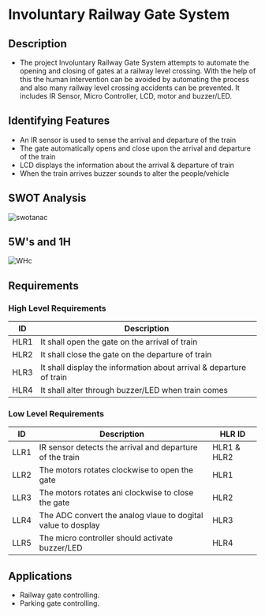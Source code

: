 # Involuntary Railway Gate System

## Description
- The project Involuntary Railway Gate System attempts to automate the opening and closing of gates at a railway level crossing. With the help of this the human intervention can be avoided by automating the process and also many railway level crossing accidents can be prevented. It includes IR Sensor, Micro Controller, LCD, motor and buzzer/LED.
 
## Identifying Features
- An IR sensor is used to sense the arrival and departure of the train
- The gate automatically opens and close upon the arrival and departure of the train
- LCD displays the information about the arrival & departure of train
- When the train arrives buzzer sounds to alter the people/vehicle

## SWOT Analysis

![swotanac](https://user-images.githubusercontent.com/98875082/155748356-33680df4-168e-46d8-824b-deb9ec6d1820.png)

## 5W's and 1H

![WHc](https://user-images.githubusercontent.com/98875082/155748367-ac560f96-fde8-4672-a971-20d8012d03e2.png)

## Requirements
### High Level Requirements
|  ID |    Description   |
|-----|-------------------|
|HLR1|It shall open the gate on the arrival of train|
|HLR2|It shall close the gate on the departure of train |
|HLR3|It shall display the information about arrival & departure of train|
|HLR4|It shall alter through buzzer/LED when train comes|

### Low Level Requirements
|  ID |    Description   | HLR ID |
|-----|-------------------|--------|
|LLR1|IR sensor detects the arrival and departure of the train|HLR1 & HLR2|
|LLR2|The motors rotates clockwise to open the gate|HLR1|
|LLR3|The motors rotates ani clockwise to close the gate|HLR2|
|LLR4|The ADC convert the analog vlaue to dogital value to dosplay|HLR3|
|LLR5|The micro controller should activate buzzer/LED|HLR4|

## Applications
- Railway gate controlling.
- Parking gate controlling.



